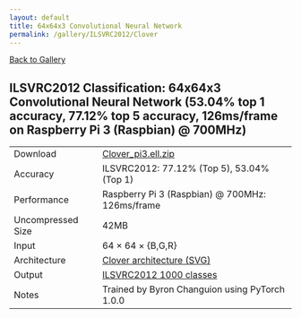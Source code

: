 ```yaml
---
layout: default
title: 64x64x3 Convolutional Neural Network
permalink: /gallery/ILSVRC2012/Clover
---
```


[Back to Gallery](/ELL/gallery)

## ILSVRC2012 Classification: 64x64x3 Convolutional Neural Network (53.04% top 1 accuracy, 77.12% top 5 accuracy, 126ms/frame on Raspberry Pi 3 (Raspbian) @ 700MHz)

<table class="table table-striped table-bordered">
    <tr>
        <td> Download </td>
        <td colspan="3"> <a href="https://github.com/Microsoft/ELL-models/raw/master/models/ILSVRC2012/Clover/Clover_pi3.ell.zip">Clover_pi3.ell.zip</a></td>
    </tr>
    <tr>
        <td> Accuracy </td>
        <td colspan="3"> ILSVRC2012: 77.12% (Top 5), 53.04% (Top 1) </td>
    </tr>
    <tr>
        <td> Performance </td>
        <td colspan="3"> Raspberry Pi 3 (Raspbian) @ 700MHz: 126ms/frame </td>
    </tr>
    <tr>
        <td> Uncompressed Size </td>
        <td colspan="3"> 42MB </td>
    </tr>
    <tr>
        <td> Input </td>
        <td colspan="3"> 64 &times; 64 &times; {B,G,R} </td>
    </tr>
    <tr>
        <td> Architecture </td>
        <td>
            <a href="https://github.com/Microsoft/ELL-models/raw/master/models/ILSVRC2012/Clover/Clover.cntk.svg?sanitize=true" target="_blank">Clover architecture (SVG)</a>
        </td>
    </tr>
    <tr>
        <td> Output </td>
        <td colspan="3"> <a href="https://github.com/Microsoft/ELL-models/raw/master/models/ILSVRC2012/categories.txt">ILSVRC2012 1000 classes</a> </td>
    </tr>
    <tr>
        <td> Notes </td>
        <td colspan="3"> Trained by Byron Changuion using PyTorch 1.0.0 </td>
    </tr>
</table>

